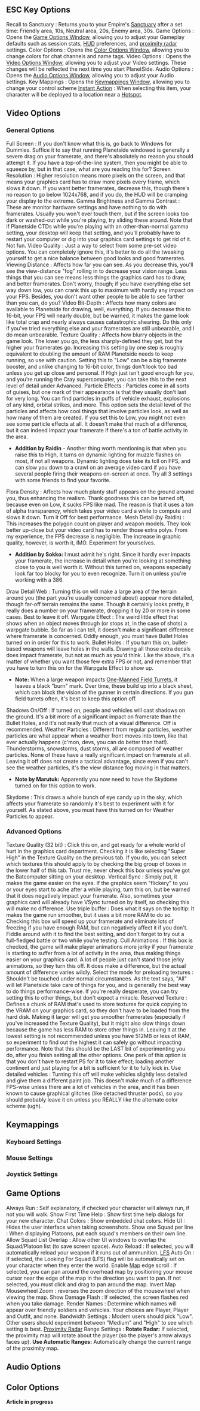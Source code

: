 ## ESC Key Options

Recall to Sanctuary : Returns you to your Empire's
[Sanctuary](../locations/Sanctuary.md) after a set time: Friendly area, 10s,
Neutral area, 20s, Enemy area, 30s. Game Options : Opens the
[Game Options Window](#Game_Options), allowing you to adjust your Gameplay
defaults such as session stats, [HUD](Heads-up_Display.md) preferences, and
[proximity radar](Proximity_Map.md) settings. Color Options :
Opens the [Color Options Window](#Color_Options), allowing you to change colors
for chat channels and name tags. Video Options : Opens the
[Video Options Window](#Video_Options), allowing you to adjust your Video
settings. These changes will be reflected the next time you start PlanetSide.
Audio Options : Opens the [Audio Options Window](#Audio_Options), allowing you
to adjust your Audio settings. Key Mappings : Opens the
[Keymappings Window](#Keymappings), allowing you to change your control scheme
[Instant Action](Instant_Action.md) : When selecting this item,
your character will be deployed to a location near a
[Hotspot](Hotspot.md).

## Video Options

### General Options

Full Screen : If you don't know what this is, go back to Windows for Dummies.
Suffice it to say that running Planetside windowed is generally a severe drag on
your framerate, and there's absolutely no reason you should attempt it. If you
have a top-of-the-line system, then you might be able to squeeze by, but in that
case, what are you reading this for? Screen Resolution : Higher resolution means
more pixels on the screen, and that means your graphics card has to draw more
pixels every frame, which slows it down. If you want better framerates, decrease
this, though there's no reason to go below 1024x768, and if you do, the HUD will
be cramping your display to the extreme. Gamma Brightness and Gamma Contrast :
These are monitor hardware settings and have nothing to do with framerates.
Usually you won't ever touch them, but if the screen looks too dark or
washed-out while you're playing, try sliding these around. Note that if
Planetside CTDs while you're playing with an other-than-normal gamma setting,
your desktop will keep that setting, and you'll probably have to restart your
computer or dig into your graphics card settings to get rid of it. Not fun.
Video Quality : Just a way to select from some pre-set video options. You can
completely ignore this, it's better to do all the tweaking yourself to get a
nice balance between good looks and good framerates. Viewing Distance : Affects
how far you can see. As you decrease this, you'll see the view-distance "fog"
rolling in to decrease your vision range. Less things that you can see means
less things the graphics card has to draw, and better framerates. Don't worry,
though; if you have everything else set way down low, you can crank this up to
maximum with hardly any impact on your FPS. Besides, you don't want other people
to be able to see farther than you can, do you? Video Bit-Depth : Affects how
many colors are available to Planetside for drawing, well, everything. If you
decrease this to 16-bit, your FPS will nearly double, but be warned, it makes
the game look like total crap and nearly always causes catastrophic shearing. Do
this only if you've tried everything else and your framerates are still
unbearable, and I do mean unbearable. Texture Quality : Affects how blurry
objects in the game look. The lower you go, the less sharply-defined they get,
but the higher your framerates go. Increasing this setting by one step is
roughly equivalent to doubling the amount of RAM Planetside needs to keep
running, so use with caution. Setting this to "Low" can be a big framerate
booster, and unlike changing to 16-bit color, things don't look too bad unless
you get up close and personal. If High just isn't good enough for you, and
you're running the Cray supercomputer, you can take this to the next level of
detail under Advanced. Particle Effects : Particles come in all sorts of guises,
but one mark of their appearance is that they usually don't last for very long.
You can find particles in puffs of vehicle exhaust, explosions of any kind,
orbital strikes, and more. This option sets the detail level of the particles
and affects how cool things that involve particles look, as well as how many of
them are created. If you set this to Low, you might not even see some particle
effects at all. It doesn't make that much of a difference, but it can indeed
impact your framerate if there's a ton of battle activity in the area.

- **Addition by Raidin** - Another thing worth mentioning is that when you raise
  this to High, it turns on dynamic lighting for muzzle flashes on most, if not
  all weapons. Dynamic lighting does take its toll on FPS, and can slow you down
  to a crawl on an average video card if you have several people firing their
  weapons on-screen at once. Try all 3 settings with some friends to find your
  favorite.

Flora Density : Affects how much planty stuff appears on the ground around you,
thus enhancing the realism. Thank goodness this can be turned off, because even
on Low, it sucks FPS like mad. The reason is that it uses a ton of alpha
transparency, which takes your video card a while to compute and slows it down.
Turn it Off for best performance. Mesh Detail (by Raidin) : This increases the
polygon count on player and weapon models. They look better up-close but your
video card has to render those extra polys. From my experience, the FPS decrease
is negligible. The increase in graphic quality, however, is worth it, IMO.
Experiment for yourselves.

- **Addition by Sokko:** I must admit he's right. Since it hardly ever impacts
  your framerate, the increase in detail when you're looking at something close
  to you is well worth it. Without this turned on, weapons especially look far
  too blocky for you to even recognize. Turn it on unless you're working with
  a 386.

Draw Detail Web : Turning this on will make a large area of the terrain around
you (the part you're usually concerned about) appear more detailed, though
far-off terrain remains the same. Though it certainly looks pretty, it really
does a number on your framerate, dropping it by 20 or more in some cases. Best
to leave it off. Warpgate Effect : The weird little effect that shows when an
object moves through (or stops at, in the case of shots) a warpgate bubble. So
far as I can tell, it doesn't make a significant difference where framerate is
concerned. Oddly enough, you must have Bullet Holes turned on in order for this
to work. Bullet Holes : If you turn this on, bullet-based weapons will leave
holes in the walls. Drawing all those extra decals does impact framerate, but
not as much as you'd think. Like the above, it's a matter of whether you want
those few extra FPS or not, and remember that you have to turn this on for the
Warpgate Effect to show up.

- **Note:** When a large weapon impacts
  [One-Manned Field Turrets](../weapons/One-Manned_Field_Turret.md), it leaves a
  black "burn" mark. Over time, these build up into a black sheet, which can
  block the vision of the gunner in certain directions. If you gun field turrets
  often, it's best to keep this option off.

Shadows On/Off : If turned on, people and vehicles will cast shadows on the
ground. It's a bit more of a significant impact on framerate than the Bullet
Holes, and it's not really that much of a visual difference. Off is recommended.
Weather Particles : Different from regular particles, weather particles are what
appear when a weather front moves into town, like that ever actually happens
(c'mon, devs, you can do better than that!). Thunderstorms, snowstorms, dust
storms, all are composed of weather particles. None of these have a really
significant impact on framerate at all. Leaving it off does not create a
tactical advantage, since even if you can't see the weather particles, it's the
view distance fog moving in that matters.

- **Note by Marutuk:** Apparently you now need to have the Skydome turned on for
  this option to work.

Skydome : This draws a whole bunch of eye candy up in the sky, which affects
your framerate so randomly it's best to experiment with it for yourself. As
stated above, you must have this turned on for Weather Particles to appear.

### Advanced Options

Texture Quality (32 bit) : Click this on, and get ready for a whole world of
hurt in the graphics card department. Checking it is like selecting "Super High"
in the Texture Quality on the previous tab. If you do, you can select which
textures this should apply to by checking the big group of boxes in the lower
half of this tab. Trust me, never check this box unless you've got the
Batcomputer sitting on your desktop. Vertical Sync : Simply put, it makes the
game easier on the eyes. If the graphics seem "flickery" to you or your eyes
start to ache after a while playing, turn this on, but be warned that it does
negatively impact your framerate. Also, sometimes your graphics card will
already have VSync turned on by itself, so checking this will make no
difference. Use triple buffer : Does what it says on the tooltip: It makes the
game run smoother, but it uses a bit more RAM to do so. Checking this box will
speed up your framerate and eliminate lots of freezing if you have enough RAM,
but can negatively affect it if you don't. Fiddle around with it to find the
best setting, and don't forget to try out a full-fledged battle or two while
you're testing. Cull Animations : If this box is checked, the game will make
player animations more jerky if your framerate is starting to suffer from a lot
of activity in the area, thus making things easier on your graphics card. A lot
of people just can't stand those jerky animations, so they turn this off. It
does make a difference, but the actual amount of difference varies wildly.
Select the mode for preloading textures : Shouldn't be touched under normal
circumstances. As the text says, "All" will let Planetside take care of things
for you, and is generally the best way to do things performance-wise. If you're
really desperate, you can try setting this to other things, but don't expect a
miracle. Reserved Texture : Defines a chunk of RAM that's used to store textures
for quick copying to the VRAM on your graphics card, so they don't have to be
loaded from the hard disk. Making it larger will get you smoother framerates
(especially if you've increased the Texture Quality), but it might also slow
things down because the game has less RAM to store other things in. Leaving it
at the lowest setting is not recommended unless you have 512MB or less of RAM,
so experiment to find out the highest it can safely go without impacting
performance. Note that this should be the LAST bit of experimenting you do,
after you finish setting all the other options. One perk of this option is that
you don't have to restart PS for it to take effect; loading another continent
and just playing for a bit is sufficient for it to fully kick in. Use detailed
vehicles : Turning this off will make vehicles slightly less detailed and give
them a different paint job. This doesn't make much of a difference FPS-wise
unless there are a lot of vehicles in the area, and it has been known to cause
graphical glitches (like detached thruster pods), so you should probably leave
it on unless you REALLY like the alternate color scheme (ugh).

## Keymappings

### Keyboard Settings

### Mouse Settings

### Joystick Settings

## Game Options

Always Run : Self explanatory, if checked your character will always run, if not
you will walk. Show First Time Help : Show first time help dialogs for your new
character. Chat Colors : Show embedded chat colors. Hide UI : Hides the user
interface when taking screenshots. Show one Squad per line : When displaying
Platoons, put each squad's members on their own line. Allow Squad List Overlap :
Allow other UI windows to overlap the Squad/Platoon list (to save screen space).
Auto Reload : If selected, you will automatically reload your weapon if it runs
out of ammunition. [LFS](LFS.md) Auto On : If selected, the
Looking For Squad (LFS) flag will be automatically set on your character when
they enter the world. Enable [Map](Map.md) edge scroll : If
selected, you can pan around the overhead map by positioning your mouse cursor
near the edge of the map in the direction you want to pan. If not selected, you
must click and drag to pan around the map. Invert Map Mousewheel Zoom : reverses
the zoom direction of the mousewheel when viewing the map. Show Damage Flash :
If selected, the screen flashes red when you take damage. Render Names :
Determine which names will appear over friendly soldiers and vehicles. Your
choices are Player, Player and Outfit, and none. Bandwidth Settings : Modem
users should pick "Low". Other users should experiment between "Medium" and
"High" to see which setting is best.
[Proximity Radar](Proximity_Map.md) Range Settings : **Rotate
Radar:** If selected, the proximity map will rotate about the player (so the
player's arrow always faces up). **Use Automatic Ranges:** Automatically change
the current range of the proximity map.

## Audio Options

## Color Options

**Article in progress**
